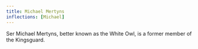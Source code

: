 ```yaml
---
title: Michael Mertyns
inflections: [Michael]
---
```


Ser Michael Mertyns, better known as the White Owl, is a former member of the Kingsguard. 


